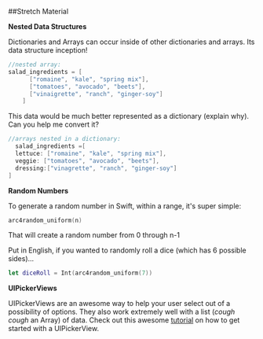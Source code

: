##Stretch Material

**Nested Data Structures** 

Dictionaries and Arrays can occur inside of other dictionaries and arrays. Its data structure inception!
 
```swift
//nested array:
salad_ingredients = [
      ["romaine", "kale", "spring mix"],
      ["tomatoes", "avocado", "beets"],
      ["vinaigrette", "ranch", "ginger-soy"]
    ]
```
This data would be much better represented as a dictionary (explain why). Can you help me convert it?
```swift
//arrays nested in a dictionary:
  salad_ingredients =[ 
  lettuce: ["romaine", "kale", "spring mix"],
  veggie: ["tomatoes", "avocado", "beets"],
  dressing:["vinagrette", "ranch", "ginger-soy"] 
]
```
**Random Numbers** 

To generate a random number in Swift, within a range, it's super simple:

```swift
arc4random_uniform(n)
```

That will create a random number from 0 through n-1

Put in English, if you wanted to randomly roll a dice (which has 6 possible sides)...

```swift
let diceRoll = Int(arc4random_uniform(7))
```

**UIPickerViews**

UIPickerViews are an awesome way to help your user select out of a possibility of options. They also work extremely well with a list (*cough* *cough* an Array) of data. Check out this awesome [tutorial](http://sourcefreeze.com/ios-uipickerview-example-using-swift/) on how to get started with a UIPickerView.
